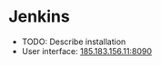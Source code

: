 # Jenkins

- TODO: Describe installation
- User interface: [185.183.156.11:8090](http://185.183.156.11:8090/)
 